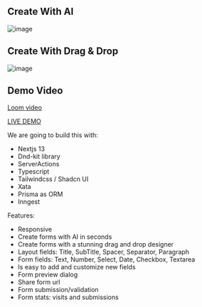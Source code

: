 ## Create With AI
![image](https://github.com/user-attachments/assets/507c4a73-fc8d-4936-adbe-2617b332cac6)


## Create With Drag & Drop
![image](https://github.com/user-attachments/assets/e21f2e09-5e9d-4890-9a48-06de2935601b)


## Demo Video
[Loom video]([https://youtu.be/QGXUUXy0AMw](https://www.loom.com/share/107f5ca6c9a84c4c9f43d5b918e0e89b?sid=3138a5cf-c18e-4aaf-b10e-7515f29aaf84))


[LIVE DEMO](https://yt-pageform.vercel.app/)



We are going to build this with:
- Nextjs 13
- Dnd-kit library
- ServerActions
- Typescript
- Tailwindcss / Shadcn UI
- Xata
- Prisma as ORM
- Inngest


Features: 
- Responsive
- Create forms with AI in seconds
- Create forms with a stunning drag and drop designer
- Layout fields: Title, SubTitle, Spacer, Separator, Paragraph
- Form fields: Text, Number, Select, Date, Checkbox, Textarea
- Is easy to add and customize new fields
- Form preview dialog
- Share form url
- Form submission/validation
- Form stats: visits and submissions
